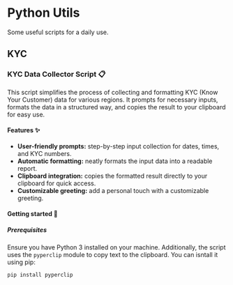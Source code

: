 # Python Utils
Some useful scripts for a daily use.

## KYC

### KYC Data Collector Script :clipboard:

This script simplifies the process of collecting and formatting KYC (Know Your Customer) data for various regions. It prompts for necessary inputs, formats the data in a structured way, and copies the result to your clipboard for easy use.

#### Features :sparkles:

- **User-friendly prompts:** step-by-step input collection for dates, times, and KYC numbers.
- **Automatic formatting:** neatly formats the input data into a readable report.
- **Clipboard integration:** copies the formatted result directly to your clipboard for quick access.
- **Customizable greeting:** add a personal touch with a customizable greeting.

#### Getting started :rocket:

##### Prerequisites

Ensure you have Python 3 installed on your machine. Additionally, the script uses the `pyperclip` module to copy text to the clipboard. You can isntall it using pip:

```sh
pip install pyperclip
```

